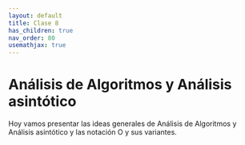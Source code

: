 ```yaml
---
layout: default
title: Clase 8
has_children: true
nav_order: 80
usemathjax: true
---
```

# Análisis de Algoritmos y Análisis asintótico

Hoy vamos presentar las ideas generales de Análisis de Algoritmos y Análisis asintótico y las notación O y sus variantes.

